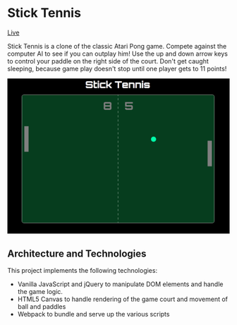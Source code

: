 # Stick Tennis

[Live](http://www.wesleyrobinson.me/stick-tennis)

Stick Tennis is a clone of the classic Atari Pong game.  Compete against the computer AI to see if you can outplay him! Use the up and down arrow keys to control your paddle on the right side of the court. Don't get caught sleeping, because game play doesn't stop until one player gets to 11 points!

![Alt text](assets/images/stick-tennis.png)

## Architecture and Technologies

This project implements the following technologies:

- Vanilla JavaScript and jQuery to manipulate DOM elements and handle the game logic.
- HTML5 Canvas to handle rendering of the game court and movement of ball and paddles
- Webpack to bundle and serve up the various scripts
